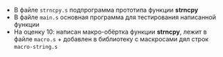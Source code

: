 - В файле `strncpy.s` подпрограмма прототипа функции **strncpy**
- В файле `main.s` основная программа для тестирования написанной функции
- На оценку 10: написан макро-обёртка функции **strncpy**, лежит в файле `macro.s` + добавлен в библиотеку с маскросами дял строк `macro-string.s`
